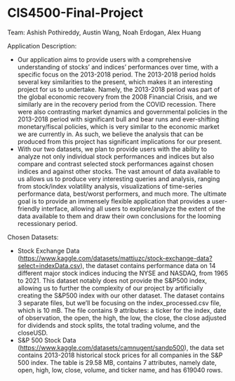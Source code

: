 # CIS4500-Final-Project
Team: Ashish Pothireddy, Austin Wang, Noah Erdogan, Alex Huang

Application Description: 
- Our application aims to provide users with a comprehensive understanding of stocks’ and indices’ performances over time, with a specific focus on the 2013-2018 period. The 2013-2018 period holds several key similarities to the present, which makes it an interesting project for us to undertake. Namely, the 2013-2018 period was part of the global economic recovery from the 2008 Financial Crisis, and we similarly are in the recovery period from the COVID recession. There were also contrasting market dynamics and governmental policies in the 2013-2018 period with significant bull and bear runs and ever-shifting monetary/fiscal policies, which is very similar to the economic market we are currently in. As such, we believe the analysis that can be produced from this project has significant implications for our present. 
- With our two datasets, we plan to provide users with the ability to analyze not only individual stock performances and indices but also compare and contrast selected stock performances against chosen indices and against other stocks. The vast amount of data available to us allows us to produce very interesting queries and analysis, ranging from stock/index volatility analysis, visualizations of time-series performance data, best/worst performers, and much more. The ultimate goal is to provide an immensely flexible application that provides a user-friendly interface, allowing all users to explore/analyze the extent of the data available to them and draw their own conclusions for the looming recessionary period.

Chosen Datasets: 
- Stock Exchange Data (https://www.kaggle.com/datasets/mattiuzc/stock-exchange-data?select=indexData.csv), the dataset contains performance data on 14 different major stock indices inducing the NYSE and NASDAQ, from 1965 to 2021. This dataset notably does not provide the S&P500 index, allowing us to further the complexity of our project by artificially creating the S&P500 index with our other dataset. The dataset contains 3 separate files, but we’ll be focusing on the index_processed.csv file, which is 10 mB. The file contains 9 attributes: a ticker for the index, date of observation, the open, the high, the low, the close, the close adjusted for dividends and stock splits, the total trading volume, and the closeUSD.
- S&P 500 Stock Data (https://www.kaggle.com/datasets/camnugent/sandp500), the data set contains 2013-2018 historical stock prices for all companies in the S&P 500 index. The table is 29.58 MB, contains 7 attributes, namely date, open, high, low, close, volume, and ticker name, and has 619040 rows. 
